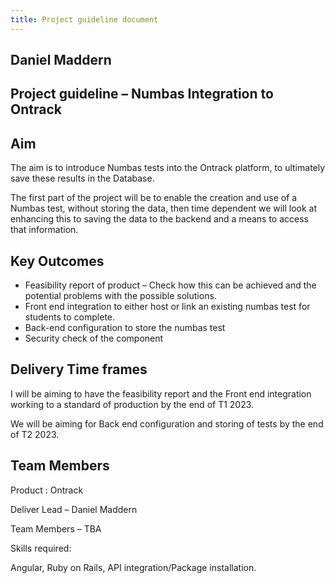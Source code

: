 ```yaml
---
title: Project guideline document
---
```


## Daniel Maddern

## Project guideline – Numbas Integration to Ontrack

## Aim

The aim is to introduce Numbas tests into the Ontrack platform, to ultimately
save these results in the Database.

The first part of the project will be to enable the creation and use of a
Numbas test, without storing the data, then time dependent we will look at
enhancing this to saving the data to the
backend and a means to access that information.

## Key Outcomes

- Feasibility report of product – Check how this can be achieved and the
  potential problems with the possible solutions.
- Front end integration to either host or link an existing numbas test for
  students to complete.
- Back-end configuration to store the numbas test
- Security check of the component

## Delivery Time frames

I will be aiming to have the feasibility report and the Front end integration
working to a standard of production by the end of T1 2023.

We will be aiming for Back end configuration and storing of tests by the end
of T2 2023.

## Team Members

Product : Ontrack

Deliver Lead – Daniel Maddern

Team Members – TBA

Skills required:

Angular, Ruby on Rails, API integration/Package installation.
